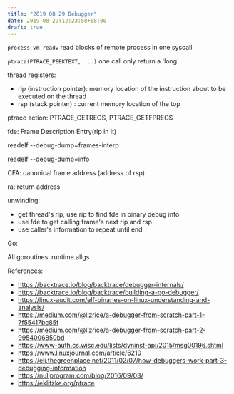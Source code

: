 ```yaml
---
title: "2019 08 29 Debugger"
date: 2019-08-29T12:23:58+08:00
draft: true
---
```


`process_vm_readv` read blocks of remote process in one syscall

`ptrace(PTRACE_PEEKTEXT, ...)` one call only return a 'long'

thread registers: 

- rip (instruction pointer): memory location of the instruction about to be executed on the thread
- rsp (stack pointer) : current memory location of the top

ptrace action: PTRACE_GETREGS, PTRACE_GETFPREGS

fde: Frame Description Entry(rip in it)

readelf --debug-dump=frames-interp <exec>

readelf --debug-dump=info <exec>

CFA: canonical frame address (address of rsp)

ra: return address

unwinding:

- get thread's rip, use rip to find fde in binary debug info
- use fde to get calling frame's next rip and rsp
- use caller's information to repeat until end

Go:

All goroutines: runtime.allgs

References:

- https://backtrace.io/blog/backtrace/debugger-internals/
- https://backtrace.io/blog/backtrace/building-a-go-debugger/
- https://linux-audit.com/elf-binaries-on-linux-understanding-and-analysis/
- https://medium.com/@lizrice/a-debugger-from-scratch-part-1-7f55417bc85f
- https://medium.com/@lizrice/a-debugger-from-scratch-part-2-9954006850bd
- https://www-auth.cs.wisc.edu/lists/dyninst-api/2015/msg00196.shtml
- https://www.linuxjournal.com/article/6210
- https://eli.thegreenplace.net/2011/02/07/how-debuggers-work-part-3-debugging-information
- https://nullprogram.com/blog/2016/09/03/
- https://eklitzke.org/ptrace
